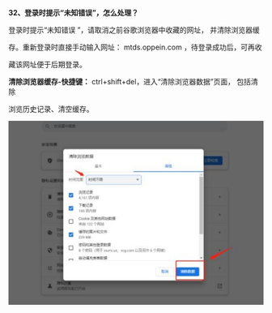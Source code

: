 **32、登录时提示“未知错误”，怎么处理？**

登录时提示“未知错误 ”，请取消之前谷歌浏览器中收藏的网址，  并清除浏览器缓

存。重新登录时直接手动输入网址： mtds.oppein.com ，待登录成功后，可再收


藏该网址便于后期登录。

**清除浏览器缓存-快捷键：** ctrl+shift+del，进入“清除浏览器数据”页面， 包括清除

浏览历史记录、清空缓存。

![](Aspose.Words.6e696103-a96d-42f3-be82-30adf0fec166.067.jpeg)







